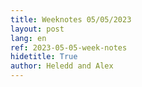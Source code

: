 ```yaml
---
title: Weeknotes 05/05/2023
layout: post
lang: en
ref: 2023-05-05-week-notes
hidetitle: True
author: Heledd and Alex
---
```



